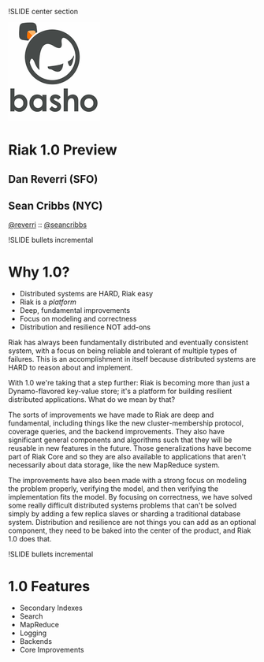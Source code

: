 !SLIDE center section

![Basho Technologies](basho.gif) 
 
# Riak 1.0 Preview

## Dan Reverri (SFO)
## Sean Cribbs (NYC)

[@reverri](http://twitter.com/#!/reverri) :: [@seancribbs](http://twitter.com/#!/seancribbs)

!SLIDE bullets incremental

# Why 1.0?

* Distributed systems are HARD, Riak easy
* Riak is a *platform*
* Deep, fundamental improvements
* Focus on modeling and correctness
* Distribution and resilience NOT add-ons

<div class="notes hidden">

<p>Riak has always been fundamentally distributed and eventually
consistent system, with a focus on being reliable and tolerant of
multiple types of failures. This is an accomplishment in itself
because distributed systems are HARD to reason about and implement.</p>

<p>With 1.0 we're taking that a step further: Riak is becoming more than
just a Dynamo-flavored key-value store; it's a platform for building
resilient distributed applications. What do we mean by that?</p>

<p>The sorts of improvements we have made to Riak are deep and
fundamental, including things like the new cluster-membership
protocol, coverage queries, and the backend improvements. They also
have significant general components and algorithms such that they will
be reusable in new features in the future. Those generalizations have
become part of Riak Core and so they are also available to
applications that aren't necessarily about data storage, like the new
MapReduce system.</p>

<p>The improvements have also been made with a strong focus on modeling
the problem properly, verifying the model, and then verifying the
implementation fits the model. By focusing on correctness, we have
solved some really difficult distributed systems problems that can't
be solved simply by adding a few replica slaves or sharding a
traditional database system. Distribution and resilience are not
things you can add as an optional component, they need to be baked
into the center of the product, and Riak 1.0 does that.</p>

</div>


!SLIDE bullets incremental

# 1.0 Features

* Secondary Indexes
* Search
* MapReduce
* Logging
* Backends
* Core Improvements
